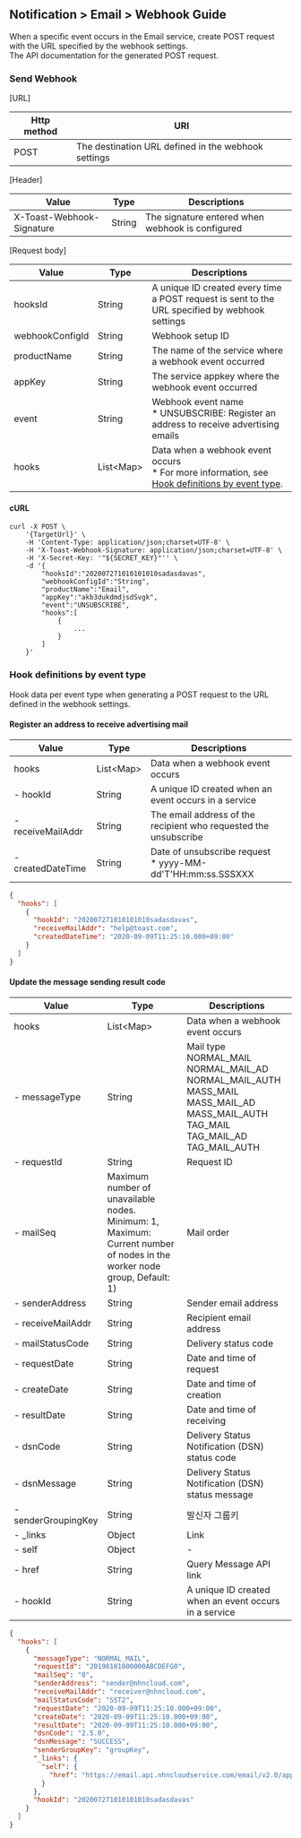 ## Notification > Email > Webhook Guide
When a specific event occurs in the Email service, create POST request with the URL specified by the webhook settings.<br>
The API documentation for the generated POST request.

### Send Webhook

[URL]

|Http method|	URI|
|---|---|
| POST | The destination URL defined in the webhook settings |

[Header]

|Value|	Type|	Descriptions|
|---|---|---|
|X-Toast-Webhook-Signature|	String| The signature entered when webhook is configured |

[Request body]

|Value|	Type|	Descriptions|
|---|---|---|
|hooksId|	String| A unique ID created every time a POST request is sent to the URL specified by webhook settings |
|webhookConfigId|	String|Webhook setup ID|
|productName|	String|	The name of the service where a webhook event occurred |
|appKey|	String| The service appkey where the webhook event occurred |
|event|	String| Webhook event name<br>* UNSUBSCRIBE: Register an address to receive advertising emails |
|hooks|	List\<Map\> | Data when a webhook event occurs<br>\* For more information, see  [Hook definitions by event type](./api-guide/#event-hooks). |

#### cURL
```
curl -X POST \
    '{TargetUrl}' \
    -H 'Content-Type: application/json;charset=UTF-8' \
    -H 'X-Toast-Webhook-Signature: application/json;charset=UTF-8' \
    -H 'X-Secret-Key: '"${SECRET_KEY}"'' \
    -d '{
        "hooksId":"202007271010101010sadasdavas",
        "webhookConfigId":"String",
        "productName":"Email",
        "appKey":"akb3dukdmdjsdSvgk",
        "event":"UNSUBSCRIBE",
        "hooks":[
            {
                ...
            }
        ]
    }'
```

<span id="event-hooks"></span>

### Hook definitions by event type
Hook data per event type when generating a POST request to the URL defined in the webhook settings.
#### Register an address to receive advertising mail
|Value|	Type|	Descriptions|
|---|---|---|
|hooks|	List\<Map\> | Data when a webhook event occurs |
|- hookId|	String| A unique ID created when an event occurs in a service |
|- receiveMailAddr|	String|	The email address of the recipient who requested the unsubscribe |
|- createdDateTime|	String| Date of unsubscribe request<br>\* yyyy-MM-dd'T'HH:mm:ss.SSSXXX|

```json
{
  "hooks": [
    {
      "hookId": "202007271010101010sadasdavas",
      "receiveMailAddr": "help@toast.com",
      "createdDateTime": "2020-09-09T11:25:10.000+09:00"
    }
  ]
}
```

#### Update the message sending result code

|Value|	Type|	Descriptions|
|---|---|---|
|hooks|	List\<Map\> | Data when a webhook event occurs |
|- messageType|	String| Mail type<br>NORMAL_MAIL<br>NORMAL_MAIL_AD<br>NORMAL_MAIL_AUTH<br>MASS_MAIL<br>MASS_MAIL_AD<br>MASS_MAIL_AUTH<br>TAG_MAIL<br>TAG_MAIL_AD<br>TAG_MAIL_AUTH  |
|- requestId|	String| Request ID |
|- mailSeq|	Maximum number of unavailable nodes. Minimum: 1, Maximum: Current number of nodes in the worker node group, Default: 1)| Mail order |
|- senderAddress|	String| Sender email address |
|- receiveMailAddr|	String| Recipient email address |
|- mailStatusCode|	String| Delivery status code        |
|- requestDate|	String| Date and time of request |
|- createDate|	String| Date and time of creation |
|- resultDate|	String| Date and time of receiving |
|- dsnCode|	String| Delivery Status Notification (DSN) status code |
|- dsnMessage|	String| Delivery Status Notification (DSN) status message |
|- senderGroupingKey |	String| 발신자 그룹키 |
|- _links|	Object|	Link |
|- self|	Object|	- |
|- href|	String|	Query Message API link |
|- hookId|	String| A unique ID created when an event occurs in a service |

```json
{
  "hooks": [
    {
      "messageType": "NORMAL_MAIL",
      "requestId": "20190101000000ABCDEFG0",
      "mailSeq": "0",
      "senderAddress": "sender@nhncloud.com",
      "receiveMailAddr": "receiver@nhncloud.com",
      "mailStatusCode": "SST2",
      "requestDate": "2020-09-09T11:25:10.000+09:00",
      "createDate": "2020-09-09T11:25:10.000+09:00",
      "resultDate": "2020-09-09T11:25:10.000+09:00",
      "dsnCode": "2.5.0",
      "dsnMessage": "SUCCESS",
      "senderGroupKey": "groupKey",
      "_links": {
        "self": {
          "href": "https://email.api.nhncloudservice.com/email/v2.0/appKeys/hVYsda0xPcasTT5hC6z/sender/mail/20190101000000ABCDEFG0/0"
        }
      },
      "hookId": "202007271010101010sadasdavas"
    }
  ]
}
```
